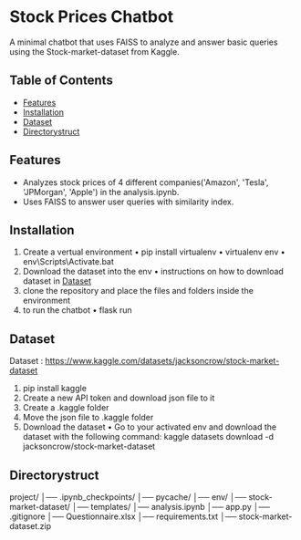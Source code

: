 # Stock Prices Chatbot

A minimal chatbot that uses FAISS to analyze and answer basic queries using the Stock-market-dataset from Kaggle.

 ## Table of Contents
- [Features](#features)
- [Installation](#installation)
- [Dataset](#dataset)
- [Directorystruct](#directory)

## Features
- Analyzes stock prices of 4 different companies('Amazon', 'Tesla', 'JPMorgan', 'Apple') in the analysis.ipynb.
- Uses FAISS to answer user queries with similarity index.

## Installation

1. Create a vertual environment 
•	pip install virtualenv
•	virtualenv env
•	env\Scripts\Activate.bat
2. Download the dataset into the env
• instructions on how to download dataset in [Dataset](#dataset)
3. clone the repository and place the files and folders inside the environment
4. to run the chatbot
• flask run

## Dataset

Dataset : https://www.kaggle.com/datasets/jacksoncrow/stock-market-dataset

1. pip install kaggle
2. Create a new API token and download json file to it
3. Create a .kaggle folder
4. Move the json file to .kaggle folder
5. Download the dataset
•	Go to your activated env and download the dataset with the following command:
      kaggle datasets download -d jacksoncrow/stock-market-dataset

 ## Directorystruct

project/
│── .ipynb_checkpoints/
│── pycache/
│── env/
│── stock-market-dataset/
│── templates/
│── analysis.ipynb
│── app.py
│── .gitignore
│── Questionnaire.xlsx
│── requirements.txt
│── stock-market-dataset.zip
